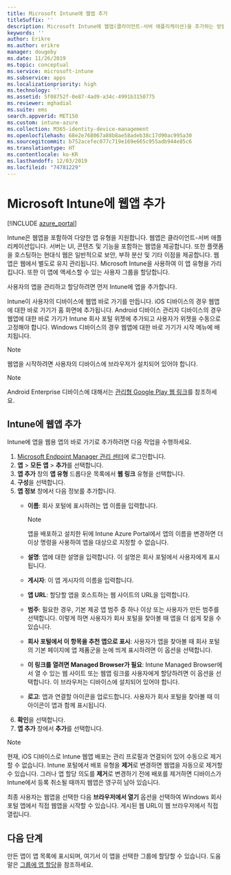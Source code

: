 ```yaml
---
title: Microsoft Intune에 웹앱 추가
titleSuffix: ''
description: Microsoft Intune에 웹앱(클라이언트-서버 애플리케이션)을 추가하는 방법을 알아봅니다.
keywords: ''
author: Erikre
ms.author: erikre
manager: dougeby
ms.date: 11/26/2019
ms.topic: conceptual
ms.service: microsoft-intune
ms.subservice: apps
ms.localizationpriority: high
ms.technology: ''
ms.assetid: 5f08752f-0e87-4ad9-a34c-4991b3150775
ms.reviewer: mghadial
ms.suite: ems
search.appverid: MET150
ms.custom: intune-azure
ms.collection: M365-identity-device-management
ms.openlocfilehash: 68e2e768067a88b8ae58adeb38c17d90ac995a30
ms.sourcegitcommit: b752acefec077c719e169e665c955adb944e85c6
ms.translationtype: HT
ms.contentlocale: ko-KR
ms.lasthandoff: 12/03/2019
ms.locfileid: "74781229"
---
```

# <a name="add-web-apps-to-microsoft-intune"></a>Microsoft Intune에 웹앱 추가

[!INCLUDE [azure_portal](../includes/azure_portal.md)]

Intune은 웹앱을 포함하여 다양한 앱 유형을 지원합니다. 웹앱은 클라이언트-서버 애플리케이션입니다. 서버는 UI, 콘텐츠 및 기능을 포함하는 웹앱을 제공합니다. 또한 플랫폼을 호스팅하는 현대식 웹은 일반적으로 보안, 부하 분산 및 기타 이점을 제공합니다. 웹앱은 웹에서 별도로 유지 관리됩니다. Microsoft Intune을 사용하여 이 앱 유형을 가리킵니다. 또한 이 앱에 액세스할 수 있는 사용자 그룹을 할당합니다. 

사용자의 앱을 관리하고 할당하려면 먼저 Intune에 앱을 추가합니다. 

Intune이 사용자의 디바이스에 웹앱 바로 가기를 만듭니다. iOS 디바이스의 경우 웹앱에 대한 바로 가기가 홈 화면에 추가됩니다. Android 디바이스 관리자 디바이스의 경우 웹앱에 대한 바로 가기가 Intune 회사 포털 위젯에 추가되고 사용자가 위젯을 수동으로 고정해야 합니다. Windows 디바이스의 경우 웹앱에 대한 바로 가기가 시작 메뉴에 배치됩니다.

> [!Note]
> 웹앱을 시작하려면 사용자의 디바이스에 브라우저가 설치되어 있어야 합니다. 

> [!Note]
> Android Enterprise 디바이스에 대해서는 [관리형 Google Play 웹 링크](apps-add-android-for-work.md#managed-google-play-web-links)를 참조하세요.

## <a name="add-a-web-app-to-intune"></a>Intune에 웹앱 추가
Intune에 앱을 웹용 앱의 바로 가기로 추가하려면 다음 작업을 수행하세요.

1. [Microsoft Endpoint Manager 관리 센터](https://go.microsoft.com/fwlink/?linkid=2109431)에 로그인합니다.
2. **앱** > **모든 앱** > **추가**를 선택합니다.
3. **앱 추가** 창의 **앱 유형** 드롭다운 목록에서 **웹 링크** 유형을 선택합니다.
4. **구성**을 선택합니다.
5. **앱 정보** 창에서 다음 정보를 추가합니다.
    - **이름**:  회사 포털에 표시하려는 앱 이름을 입력합니다. 

        > [!NOTE]
        > 앱을 배포하고 설치한 뒤에 Intune Azure Portal에서 앱의 이름을 변경하면 더 이상 명령을 사용하여 앱을 대상으로 지정할 수 없습니다.

    - **설명**: 앱에 대한 설명을 입력합니다. 이 설명은 회사 포털에서 사용자에게 표시됩니다.
    - **게시자**: 이 앱 게시자의 이름을 입력합니다.
    - **앱 URL**: 할당할 앱을 호스트하는 웹 사이트의 URL을 입력합니다.
    - **범주**: 필요한 경우, 기본 제공 앱 범주 중 하나 이상 또는 사용자가 만든 범주를 선택합니다. 이렇게 하면 사용자가 회사 포털을 찾아볼 때 앱을 더 쉽게 찾을 수 있습니다.
    - **회사 포털에서 이 항목을 추천 앱으로 표시**: 사용자가 앱을 찾아볼 때 회사 포털의 기본 페이지에 앱 제품군을 눈에 띄게 표시하려면 이 옵션을 선택합니다.
    - **이 링크를 열려면 Managed Browser가 필요**: Intune Managed Browser에서 열 수 있는 웹 사이트 또는 웹앱 링크를 사용자에게 할당하려면 이 옵션을 선택합니다. 이 브라우저는 디바이스에 설치되어 있어야 합니다.
    - **로고**: 앱과 연결할 아이콘을 업로드합니다. 사용자가 회사 포털을 찾아볼 때 이 아이콘이 앱과 함께 표시됩니다.
6. **확인**을 선택합니다.
7. **앱 추가** 창에서 **추가**를 선택합니다.

> [!Note]
> 현재, iOS 디바이스로 Intune 웹앱 배포는 관리 프로필과 연결되어 있어 수동으로 제거할 수 없습니다. Intune 포털에서 배포 유형을 **제거**로 변경하면 웹앱을 자동으로 제거할 수 있습니다. 그러나 앱 할당 의도를 **제거**로 변경하기 전에 배포를 제거하면 디바이스가 Intune에서 등록 취소될 때까지 웹앱은 영구히 남아 있습니다.

최종 사용자는 웹앱을 선택한 다음 **브라우저에서 열기** 옵션을 선택하여 Windows 회사 포털 앱에서 직접 웹앱을 시작할 수 있습니다. 게시된 웹 URL이 웹 브라우저에서 직접 열립니다. 

## <a name="next-steps"></a>다음 단계

만든 앱이 앱 목록에 표시되며, 여기서 이 앱을 선택한 그룹에 할당할 수 있습니다. 도움말은 [그룹에 앱 할당](apps-deploy.md)을 참조하세요. 

